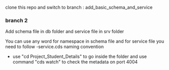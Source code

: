 clone this repo and switch to branch : add_basic_schema_and_service


### branch 2 ###

Add schema file in db folder and service file in srv folder

You can use any word for namespace in schema file 
and for service file you need to follow <namespace name>-service.cds naming convention

* use "cd Project_Student_Details" to go inside the folder and use command "cds watch" to check the metadata on port 4004 
